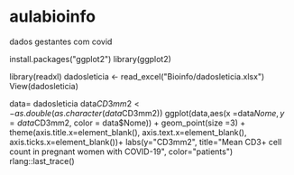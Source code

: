 # aulabioinfo
dados gestantes com covid

install.packages("ggplot2")
library(ggplot2)

library(readxl)
dadosleticia <- read_excel("Bioinfo/dadosleticia.xlsx")
View(dadosleticia)

data= dadosleticia
data$CD3mm2 <- as.double(as.character(data$CD3mm2))
ggplot(data,aes(x =data$Nome , y = data$CD3mm2, color = data$Nome)) + 
  geom_point(size =3) +
  theme(axis.title.x=element_blank(),
        axis.text.x=element_blank(),
        axis.ticks.x=element_blank())+
  labs(y="CD3mm2", title="Mean CD3+ cell count in pregnant women with COVID-19", 
       color="patients") 
rlang::last_trace()

